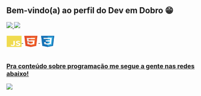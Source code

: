 ## Bem-vindo(a) ao perfil do Dev em Dobro 😁

 <div>
   <a href="https://github.com/KaiserGFl">
   <img height="180em" src="https://github-readme-stats.vercel.app/api?username=KaiserGFL&show_icons=true&theme=tokyonight&include_all_commits=true&count_private=true"/>
   <img height="180em" src="https://github-readme-stats.vercel.app/api/top-langs/?username=devemdobro&layout=compact&langs_count=6&theme=tokyonight"/>
</div>
    
<div style="display: inline_block"><br>
  <img align="center" alt="Js" height="30" width="40" src="https://raw.githubusercontent.com/devicons/devicon/master/icons/javascript/javascript-plain.svg">
  <img align="center" alt="HTML" height="30" width="40" src="https://raw.githubusercontent.com/devicons/devicon/master/icons/html5/html5-original.svg">
  <img align="center" alt="CSS" height="30" width="40" src="https://raw.githubusercontent.com/devicons/devicon/master/icons/css3/css3-original.svg">
</div>
 
<br>
 
### Pra conteúdo sobre programação me segue a gente nas redes abaixo!
 
<div> 
 
  <a href = "mailto:kaiser81fontes@gamil.com"><img src="https://img.shields.io/badge/-Gmail-%23333?style=for-the-badge&logo=gmail&logoColor=white" target="_blank"></a>
</div>
